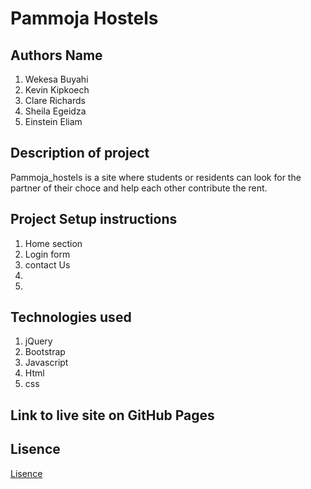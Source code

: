 # Pammoja Hostels

## Authors Name
1. Wekesa Buyahi
2. Kevin Kipkoech
3. Clare Richards
4. Sheila Egeidza
5. Einstein Eliam

## Description of project
Pammoja_hostels is a site where students or residents can look for the partner of their choce and help each other contribute the rent.

## Project Setup instructions

1. Home section
2. Login form
3. contact Us
4. 
5. 


 

## Technologies used
1. jQuery
2. Bootstrap
3. Javascript
4. Html
5. css

## Link to live site on GitHub Pages


## Lisence
[Lisence](/Lisence)